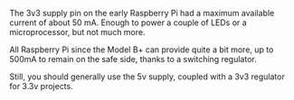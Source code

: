The 3v3 supply pin on the early Raspberry Pi had a maximum available current of about 50 mA. Enough to power a couple of LEDs or a microprocessor, but not much more.

All Raspberry Pi since the Model B+ can provide quite a bit more, up to 500mA to remain on the safe side, thanks to a switching regulator.

Still, you should generally use the 5v supply, coupled with a 3v3 regulator for 3.3v projects.
